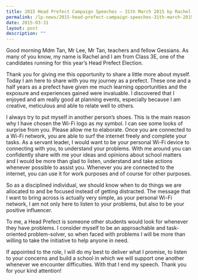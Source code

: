 ```yaml
---
title: 2015 Head Prefect Campaign Speeches – 31th March 2015 by Rachel Teo
permalink: /lp-news/2015-head-prefect-campaign-speeches-31th-march-2015-by-rachel-teo/
date: 2015-03-31
layout: post
description: ""
---
```

Good morning Mdm Tan, Mr Lee, Mr Tan, teachers and fellow Gessians. As many of you know, my name is Rachel and I am from Class 3E, one of the candidates running for this year’s Head Prefect Election.

Thank you for giving me this opportunity to share a little more about myself. Today I am here to share with you my journey as a prefect. These one and a half years as a prefect have given me much learning opportunities and the exposure and experiences gained were invaluable. I discovered that I enjoyed and am really good at planning events, especially because I am creative, meticulous and able to relate well to others.

I always try to put myself in another person’s shoes. This is the main reason why I have chosen the Wi-Fi logo as my symbol. I can see some looks of surprise from you. Please allow me to elaborate. Once you are connected to a Wi-Fi network, you are able to surf the internet freely and complete your tasks. As a servant leader, I would want to be your personal Wi-Fi device to connecting with you, to understand your problems. With me around you can confidently share with me your ideas and opinions about school matters and I would be more than glad to listen, understand and take actions whenever possible to assist you. Whenever you are connected to the internet, you can use it for work purposes and of course for other purposes.

So as a disciplined individual, we should know when to do things we are allocated to and be focused instead of getting distracted. The message that I want to bring across is actually very simple, as your personal Wi-Fi network, I am not only here to listen to your problems, but also to be your positive influencer.

To me, a Head Prefect is someone other students would look for whenever they have problems. I consider myself to be an approachable and task-oriented problem-solver, so when faced with problems I will be more than willing to take the initiative to help anyone in need.

If appointed to the role, I will do my best to deliver what I promise, to listen to your concerns and build a school in which we will support one another whenever we encounter difficulties. With that I end my speech. Thank you for your kind attention!